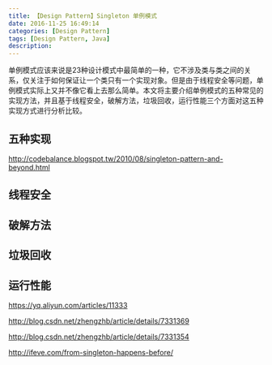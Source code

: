 ```yaml
---
title: 【Design Pattern】Singleton 单例模式
date: 2016-11-25 16:49:14
categories: [Design Pattern]
tags: [Design Pattern, Java]
description:
---
```


单例模式应该来说是23种设计模式中最简单的一种，它不涉及类与类之间的关系，仅关注于如何保证让一个类只有一个实现对象。但是由于线程安全等问题，单例模式实际上又并不像它看上去那么简单。本文将主要介绍单例模式的五种常见的实现方法，并且基于线程安全，破解方法，垃圾回收，运行性能三个方面对这五种实现方式进行分析比较。

<!-- more -->

## 五种实现

http://codebalance.blogspot.tw/2010/08/singleton-pattern-and-beyond.html

## 线程安全



## 破解方法



## 垃圾回收



## 运行性能





https://yq.aliyun.com/articles/11333

http://blog.csdn.net/zhengzhb/article/details/7331369

http://blog.csdn.net/zhengzhb/article/details/7331354

http://ifeve.com/from-singleton-happens-before/

